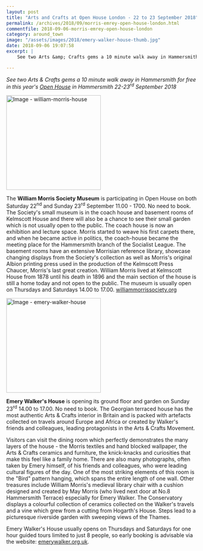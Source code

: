 ```yaml
---
layout: post
title: "Arts and Crafts at Open House London - 22 to 23 September 2018"
permalink: /archives/2018/09/morris-emrey-open-house-london.html
commentfile: 2018-09-06-morris-emrey-open-house-london
category: around_town
image: "/assets/images/2018/emery-walker-house-thumb.jpg"
date: 2018-09-06 19:07:58
excerpt: |
    See two Arts &amp; Crafts gems a 10 minute walk away in Hammersmith for free in this year's Open House in Hammersmith 22-23<sup>rd</sup> September 2018

---
```


*See two Arts &amp; Crafts gems a 10 minute walk away in Hammersmith for free in this year's [Open House](https://openhouselondon.org.uk/) in Hammersmith 22-23<sup>rd</sup> September 2018*


<a href="/assets/images/2018/william-morris-house.jpg" title="Click for a larger image"><img src="/assets/images/2018/william-morris-house-thumb.jpg" width="250" alt="Image - william-morris-house"  class="photo right"/></a>


The **William Morris Society Museum** is participating in Open House on both Saturday 22<sup>nd</sup> and Sunday 23<sup>rd</sup> September 11.00 - 1700. No need to book. The Society's small museum is in the coach house and basement rooms of Kelmscott House and there will also be a chance to see their small garden which is not usually open to the public. The coach house is now an exhibition and lecture space. Morris started to weave his first carpets there, and when he became active in politics, the coach-house became the meeting place for the Hammersmith branch of the Socialist League. The basement rooms have an extensive Morrisian reference library, showcase changing displays from the Society's collection as well as Morris's original Albion printing press used in the production of the Kelmscott Press Chaucer, Morris's last great creation. William Morris lived at Kelmscott House from 1878 until his death in 1896 and the main section of the house is still a home today and not open to the public. The museum is usually open on Thursdays and Saturdays 14.00 to 17.00. [williammorrissociety.org](https://williammorrissociety.org/)

<a href="/assets/images/2018/emery-walker-house.jpg" title="Click for a larger image"><img src="/assets/images/2018/emery-walker-house-thumb.jpg" width="250" alt="Image - emery-walker-house"  class="photo right"/></a>

**Emery Walker's House** is opening its ground floor and garden on Sunday 23<sup>rd</sup> 14.00 to 17.00. No need to book. The Georgian terraced house has the most authentic Arts &amp; Crafts interior in Britain and is packed with artefacts collected on travels around Europe and Africa or created by Walker's friends and colleagues, leading protagonists in the Arts &amp; Crafts Movement.

Visitors can visit the dining room which perfectly demonstrates the many layers of the house - the Morris textiles and hand blocked wallpaper, the Arts &amp; Crafts ceramics and furniture, the knick-knacks and curiosities that make this feel like a family home. There are also many photographs, often taken by Emery himself, of his friends and colleagues, who were leading cultural figures of the day. One of the most striking elements of this room is the "Bird" pattern hanging, which spans the entire length of one wall. Other treasures include William Morris's medieval library chair with a cushion designed and created by May Morris (who lived next door at No.8 Hammersmith Terrace) especially for Emery Walker.  The Conservatory displays a colourful collection of ceramics collected on the Walker's travels and a vine which grew from a cutting from Hogarth's House. Steps lead to a picturesque riverside garden with sweeping views of the Thames.

Emery Walker's House usually opens on Thursdays and Saturdays for one hour guided tours limited to just 8 people, so early booking is advisable via the website: [emerywalker.org.uk](http://www.emerywalker.org.uk/).
